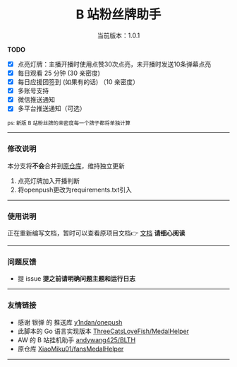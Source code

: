 <!-- <p align="center">
  <img src="https://s1.ax1x.com/2022/05/24/XPx1tx.png" width="200" height="200" alt="">
</p> -->
<div align="center">
<h1> B 站粉丝牌助手
</h1>

<p>当前版本：1.0.1</p>


 </div>

**TODO**

-   [x] 点亮灯牌：主播开播时使用点赞30次点亮，未开播时发送10条弹幕点亮
-   [x] 每日观看 25 分钟 (30 亲密度)
-   [x] 每日应援团签到 (如果有的话) （10 亲密度）
-   [x] 多账号支持
-   [x] 微信推送通知
-   [x] 多平台推送通知（可选）

<small>ps: 新版 B 站粉丝牌的亲密度每一个牌子都将单独计算  </small>

---
### 修改说明

本分支将**不会**合并到[原仓库](https://github.com/XiaoMiku01/fansMedalHelper)，维持独立更新
1. 点亮灯牌加入开播判断
2. 将openpush更改为requirements.txt引入

---

### 使用说明

正在重新编写文档，暂时可以查看原项目文档👉 [文档](https://xiaomiku01.github.io/fansMedalHelperVersion/)
**请细心阅读**

---

### 问题反馈

-   提 issue
    **提之前请明确问题主题和运行日志**

---

### 友情链接

-   感谢 银弹 的 推送库 [y1ndan/onepush](https://github.com/y1ndan/onepush)
-   此脚本的 Go 语言实现版本 [ThreeCatsLoveFish/MedalHelper](https://github.com/ThreeCatsLoveFish/MedalHelper)
-   AW 的 B 站挂机助手 [andywang425/BLTH](https://github.com/andywang425/BLTH)
-   原仓库 [XiaoMiku01/fansMedalHelper](https://github.com/XiaoMiku01/fansMedalHelper)

---